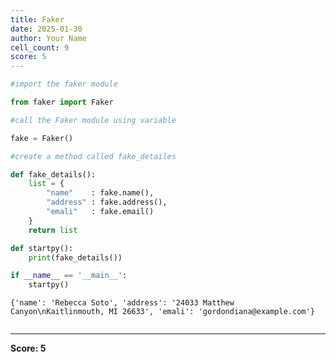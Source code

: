 ```yaml
---
title: Faker
date: 2025-01-30
author: Your Name
cell_count: 9
score: 5
---
```


```python
#import the faker module
```


```python
from faker import Faker
```


```python
#call the Faker module using variable
```


```python
fake = Faker()
```


```python
#create a method called fake_detailes
```


```python
def fake_details():
    list = {
        "name"    : fake.name(),
        "address" : fake.address(),
        "emali"   : fake.email()
    }
    return list
```


```python
def startpy():
    print(fake_details())
```


```python
if __name__ == '__main__':
    startpy()
```

    {'name': 'Rebecca Soto', 'address': '24033 Matthew Canyon\nKaitlinmouth, MI 26633', 'emali': 'gordondiana@example.com'}



```python

```


---
**Score: 5**
